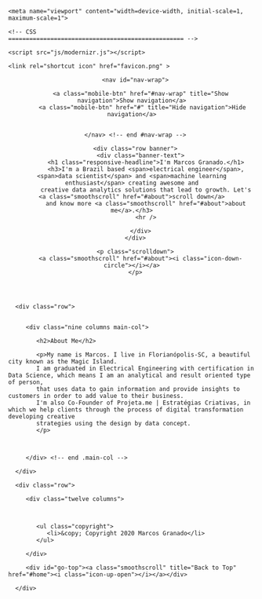 <!DOCTYPE html>
<!--[if lt IE 8 ]><html class="no-js ie ie7" lang="en"> <![endif]-->
<!--[if IE 8 ]><html class="no-js ie ie8" lang="en"> <![endif]-->
<!--[if (gte IE 8)|!(IE)]><!--><html class="no-js" lang="en"> <!--<![endif]-->
<head>

   <!--- Basic Page Needs
   ================================================== -->
   <meta charset="utf-8">
	<title>Marcos Granado</title>
	<meta name="description" content="">
	<meta name="author" content="">

   <!-- Mobile Specific Metas
   ================================================== -->
	<meta name="viewport" content="width=device-width, initial-scale=1, maximum-scale=1">

	<!-- CSS
    ================================================== -->
   <link rel="stylesheet" href="css/default.css">
	<link rel="stylesheet" href="css/layout.css">
   <link rel="stylesheet" href="css/media-queries.css">
   <link rel="stylesheet" href="css/magnific-popup.css">

   <!-- Script
   ================================================== -->
	<script src="js/modernizr.js"></script>

   <!-- Favicons
	================================================== -->
	<link rel="shortcut icon" href="favicon.png" >

</head>

<body>

   <!-- Header
   ================================================== -->
   <header id="home">

      <nav id="nav-wrap">

         <a class="mobile-btn" href="#nav-wrap" title="Show navigation">Show navigation</a>
	      <a class="mobile-btn" href="#" title="Hide navigation">Hide navigation</a>

         
      </nav> <!-- end #nav-wrap -->

      <div class="row banner">
         <div class="banner-text">
            <h1 class="responsive-headline">I'm Marcos Granado.</h1>
            <h3>I'm a Brazil based <span>electrical engineer</span>, <span>data scientist</span> and <span>machine learning enthusiast</span> creating awesome and
            creative data analytics solutions that lead to growth. Let's <a class="smoothscroll" href="#about">scroll down</a>
            and know more <a class="smoothscroll" href="#about">about me</a>.</h3>
            <hr />
            
         </div>
      </div>

      <p class="scrolldown">
         <a class="smoothscroll" href="#about"><i class="icon-down-circle"></i></a>
      </p>

   </header> <!-- Header End -->


   <!-- About Section
   ================================================== -->
   <section id="about">

      <div class="row">

         
         <div class="nine columns main-col">

            <h2>About Me</h2>

            <p>My name is Marcos. I live in Florianópolis-SC, a beautiful city known as the Magic Island. 
			I am graduated in Electrical Engineering with certification in Data Science, which means I am an analytical and result oriented type of person,
			that uses data to gain information and provide insights to customers in order to add value to their business.
			I'm also Co-Founder of Projeta.me | Estratégias Criativas, in which we help clients through the process of digital transformation developing creative
			strategies using the design by data concept.
            </p>

            

         </div> <!-- end .main-col -->

      </div>

   </section> <!-- About Section End-->



   <!-- footer
   ================================================== -->
   <footer>

      <div class="row">

         <div class="twelve columns">

            

            <ul class="copyright">
               <li>&copy; Copyright 2020 Marcos Granado</li>
            </ul>

         </div>

         <div id="go-top"><a class="smoothscroll" title="Back to Top" href="#home"><i class="icon-up-open"></i></a></div>

      </div>

   </footer> <!-- Footer End-->

   <!-- Java Script
   ================================================== -->
   <script src="http://ajax.googleapis.com/ajax/libs/jquery/1.10.2/jquery.min.js"></script>
   <script>window.jQuery || document.write('<script src="js/jquery-1.10.2.min.js"><\/script>')</script>
   <script type="text/javascript" src="js/jquery-migrate-1.2.1.min.js"></script>

   <script src="js/jquery.flexslider.js"></script>
   <script src="js/waypoints.js"></script>
   <script src="js/jquery.fittext.js"></script>
   <script src="js/magnific-popup.js"></script>
   <script src="js/init.js"></script>

</body>

</html>